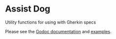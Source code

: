 # Assist Dog
Utility functions for using with Gherkin specs

Please see the [Godoc documentation](https://godoc.org/github.com/rdumont/assistdog) and [examples](https://godoc.org/github.com/rdumont/assistdog#pkg-examples).